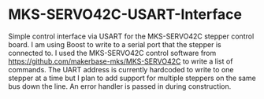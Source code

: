 # MKS-SERVO42C-USART-Interface
Simple control interface via USART for the MKS-SERVO42C stepper control board. I am using Boost to write to a serial port that the stepper is connected to. I used the MKS-SERVO42C control software from https://github.com/makerbase-mks/MKS-SERVO42C to write a list of commands. The UART address is currently hardcoded to write to one stepper at a time but I plan to add support for multiple steppers on the same bus down the line. An error handler is passed in during construction.

